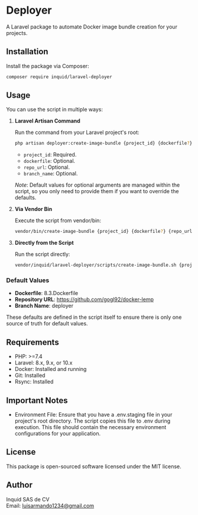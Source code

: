 # Deployer

A Laravel package to automate Docker image bundle creation for your projects.

## Installation

Install the package via Composer:

```bash
composer require inquid/laravel-deployer
```

## Usage
You can use the script in multiple ways:

1. **Laravel Artisan Command**

   Run the command from your Laravel project's root:

   ```bash
   php artisan deployer:create-image-bundle {project_id} {dockerfile?} {repo_url?} {branch_name?}
   ```

   - `project_id`: Required.
   - `dockerfile`: Optional.
   - `repo_url`: Optional.
   - `branch_name`: Optional.

   *Note*: Default values for optional arguments are managed within the script, so you only need to provide them if you want to override the defaults.

2. **Via Vendor Bin**

   Execute the script from vendor/bin:

   ```bash
   vendor/bin/create-image-bundle {project_id} {dockerfile?} {repo_url?} {branch_name?}
   ```

3. **Directly from the Script**

   Run the script directly:

   ```bash
   vendor/inquid/laravel-deployer/scripts/create-image-bundle.sh {project_id} {dockerfile?} {repo_url?} {branch_name?}
   ```

### Default Values

- **Dockerfile**: 8.3.Dockerfile
- **Repository URL**: https://github.com/gogl92/docker-lemp
- **Branch Name**: deployer

These defaults are defined in the script itself to ensure there is only one source of truth for default values.

## Requirements

- PHP: >=7.4
- Laravel: 8.x, 9.x, or 10.x
- Docker: Installed and running
- Git: Installed
- Rsync: Installed

## Important Notes
- Environment File: Ensure that you have a .env.staging file in your project's root directory. 
The script copies this file to .env during execution. 
This file should contain the necessary environment configurations for your application.

## License

This package is open-sourced software licensed under the MIT license.

## Author

Inquid SAS de CV  
Email: luisarmando1234@gmail.com
